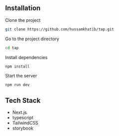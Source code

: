 ## Installation

Clone the project

```bash
git clone https://github.com/hussamkhatib/tap.git
```

Go to the project directory

```bash
cd tap
```

Install dependencies

```bash
npm install
```

Start the server

```bash
npm run dev
```

## Tech Stack

- Next.js
- typescript
- TailwindCSS
- storybook
